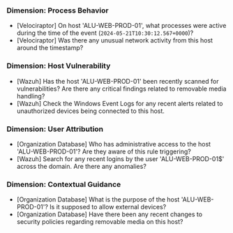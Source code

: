 ### Dimension: Process Behavior
- [Velociraptor] On host 'ALU-WEB-PROD-01', what processes were active during the time of the event (`2024-05-21T10:30:12.567+0000`)?
- [Velociraptor] Was there any unusual network activity from this host around the timestamp?

### Dimension: Host Vulnerability
- [Wazuh] Has the host 'ALU-WEB-PROD-01' been recently scanned for vulnerabilities? Are there any critical findings related to removable media handling?
- [Wazuh] Check the Windows Event Logs for any recent alerts related to unauthorized devices being connected to this host.

### Dimension: User Attribution
- [Organization Database] Who has administrative access to the host 'ALU-WEB-PROD-01'? Are they aware of this rule triggering?
- [Wazuh] Search for any recent logins by the user 'ALU-WEB-PROD-01$' across the domain. Are there any anomalies?

### Dimension: Contextual Guidance
- [Organization Database] What is the purpose of the host 'ALU-WEB-PROD-01'? Is it supposed to allow external devices?
- [Organization Database] Have there been any recent changes to security policies regarding removable media on this host?